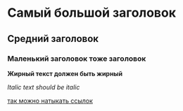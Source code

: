 # Самый большой заголовок
## Средний заголовок
### Маленький заголовок тоже заголовок


**Жирный текст должен быть жирный**

*Italic text should be italic*

[так можно натыкать ссылок](http://google.com)
